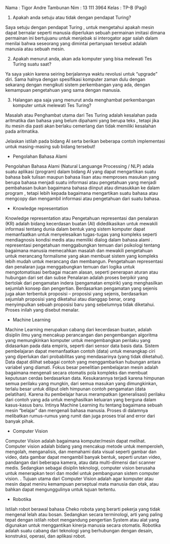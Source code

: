 # 
Nama : Tigor Andre Tambunan
Nim : 13 111 3964 
Kelas : TP-B (Pagi) 

1. Apakah anda setuju atau tidak dengan pendapat Turing? 

Saya setuju dengan pendapat Turing , untuk mengetahui apakah mesin dapat bernalar seperti manusia diperlukan sebuah permainan imitasi dimana permainan ini bertujuanu untuk menjebak si interogator agar salah dalam menilai bahwa seseorang yang dimintai pertanyaan tersebut adalah manusia atau sebuah mesin. 

2. Apakah menurut anda, akan ada komputer yang bisa melewati Tes Turing suatu saat? 

Ya saya yakin karena seiring berjalannya waktu revolusi untuk “upgrade” diri. Sama halnya dengan spesifikasi komputer zaman dulu dengan sekarang dengan mengikuti sistem perkembangan yang ada, dengan kemampuan pengetahuan yang sama dengan manusia. 

3. Halangan apa saja yang menurut anda menghambat perkembangan komputer untuk melewati Tes Turing? 
	
Masalah atau Penghambat utama dari Tes Turing adalah  kesalahan pada aritmatika dan bahasa yang belum dipahami yang berupa teks  , tetapi jika itu mesin dia pasti akan berlaku cemerlang dan tidak memiliki kesalahan pada aritmatika.

Jelaskan istilah pada bidang AI serta berikan beberapa contoh implementasi untuk masing-masing sub bidang tersebut!
 
- Pengolahan Bahasa Alami 

Pengolahan Bahasa Alami (Natural Languange Processing / NLP) adala suatu aplikasi (program) dalam bidang AI yang dapat mengartikan suatu bahasa baik tulisan maupun bahasa lisan atau memproses masukan yang berupa bahasa menjadi suatu informasi atau pengetahuan yang menjadi pembahasan bukan bagaimana bahasa diinput atau dimasukkan ke dalam program , tetapi lebih kepada bagaimana mengartikan suatu bahasa atau mengcopy dan mengambil informasi atau pengetahuan dari suatu bahasa. 

- Knowledge representation 

Knowledge representation atau Pengetahuan representasi dan penalaran (KR) adalah bidang kecerdasan buatan (AI) didedikasikan untuk mewakili informasi tentang dunia dalam bentuk yang sistem komputer dapat memanfaatkan untuk menyelesaikan tugas-tugas yang kompleks seperti mendiagnosis kondisi medis atau memiliki dialog dalam bahasa alami . representasi pengetahuan menggabungkan temuan dari psikologi tentang bagaimana manusia memecahkan masalah dan mewakili pengetahuan untuk merancang formalisme yang akan membuat sistem yang kompleks lebih mudah untuk merancang dan membangun. Pengetahuan representasi dan penalaran juga menggabungkan temuan dari logika untuk mengotomatisasi berbagai macam alasan, seperti penerapan aturan atau hubungan dari set dan subse
Penalaran adalah proses berpikir yang bertolak dari pengamatan indera (pengamatan empirik) yang menghasilkan sejumlah konsep dan pengertian. Berdasarkan pengamatan yang sejenis juga akan terbentuk proposisi – proposisi yang sejenis, berdasarkan sejumlah proposisi yang diketahui atau dianggap benar, orang menyimpulkan sebuah proposisi baru yang sebelumnya tidak diketahui. Proses inilah yang disebut menalar. 

- Machine Learning
 
Machine Learning merupakan cabang dari kecerdasan buatan, adalah disiplin ilmu yang mencakup perancangan dan pengembangan algoritma yang memungkinkan komputer untuk mengembangkan perilaku yang didasarkan pada data empiris, seperti dari sensor data basis data. Sistem pembelajaran dapat memanfaatkan contoh (data) untuk menangkap ciri yang diperlukan dari probabilitas yang mendasarinya (yang tidak diketahui). Data dapat dilihat sebagai contoh yang menggambarkan hubungan antara variabel yang diamati. Fokus besar penelitian pembelajaran mesin adalah bagaimana mengenali secara otomatis pola kompleks dan membuat keputusan cerdas berdasarkan data. Kesukarannya terjadi karena himpunan semua perilaku yang mungkin, dari semua masukan yang dimungkinkan, terlalu besar untuk diliput oleh himpunan contoh pengamatan (data pelatihan). Karena itu pembelajar harus merampatkan (generalisasi) perilaku dari contoh yang ada untuk menghasilkan keluaran yang berguna dalam kasus-kasus baru.
Intinya Machine Learning itu tentang bagaimana sebuah mesin “belajar” dan mengenali bahasa manusia. Proses di dalamnya melibatkan rumus-rumus yang rumit dan juga proses trial and error dari banyak pihak. 

- Computer Vision 

Computer Vision adalah bagaimana komputer/mesin dapat melihat. Computer vision adalah bidang yang mencakup metode untuk memperoleh, mengolah, menganalisis, dan memahami data visual seperti gambar dan video, data gambar dapat mengambil banyak bentuk, seperti urutan video, pandangan dari beberapa kamera, atau data multi-dimensi dari scanner medis. Sedangkan sebagai disiplin teknologi, computer vision berusaha untuk menerapkan teori dan model untuk pembangunan sistem computer vision. 
. Tujuan utama dari Computer Vision adalah agar komputer atau mesin dapat meniru kemampuan perseptual mata manusia dan otak, atau bahkan dapat mengunggulinya untuk tujuan tertentu.

- Robotika 

Istilah robot berawal bahasa Cheko robota yang berarti pekerja yang tidak mengenal lelah atau bosan. Sedangkan secara terminologi, arti yang paling tepat dengan istilah robot mengandung pengertian System atau alat yang digunakan untuk menggantikan kinerja manusia secara otomatis. Robotika adalah suatu cabang dari teknologi yang berhubungan dengan desain, konstruksi, operasi, dan aplikasi robot.
